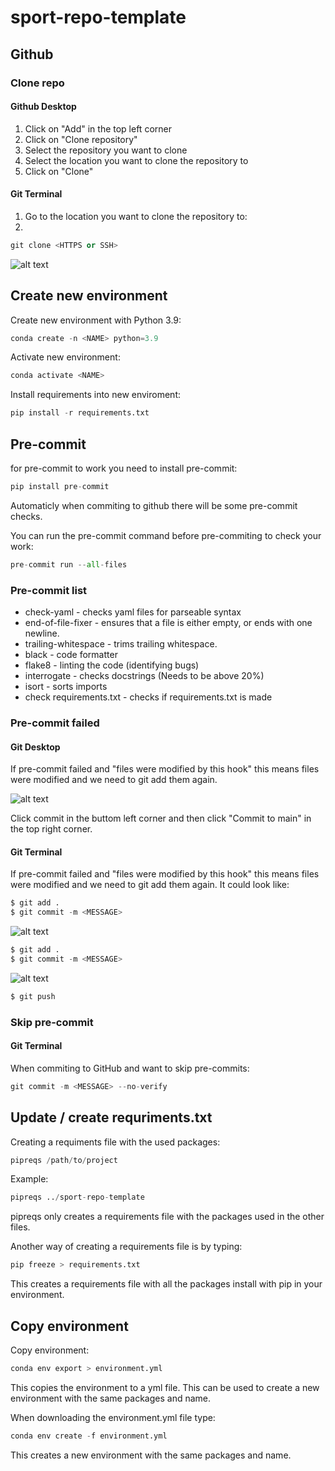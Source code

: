 # sport-repo-template



## Github
### Clone repo
#### Github Desktop
1. Click on "Add" in the top left corner
2. Click on "Clone repository"
3. Select the repository you want to clone
4. Select the location you want to clone the repository to
5. Click on "Clone"

#### Git Terminal
1. Go to the location you want to clone the repository to:
2.
```python
git clone <HTTPS or SSH>
```
![alt text](https://github.com/brondby-if/sport-repo-template/blob/main/images/Git%20clone.png "Failed pre-commit")

## Create new environment
Create new environment with Python 3.9:
```python
conda create -n <NAME> python=3.9
```

Activate new environment:
```python
conda activate <NAME>
```

Install requirements into new enviroment:
```python
pip install -r requirements.txt
```


## Pre-commit

for pre-commit to work you need to install pre-commit:
```python
pip install pre-commit
```

Automaticly when commiting to github there will be some pre-commit checks.

You can run the pre-commit command before pre-commiting to check your work:
```python
pre-commit run --all-files
```
### Pre-commit list
* check-yaml - checks yaml files for parseable syntax
* end-of-file-fixer - ensures that a file is either empty, or ends with one newline.
* trailing-whitespace - trims trailing whitespace.
* black - code formatter
* flake8 - linting the code (identifying bugs)
* interrogate - checks docstrings (Needs to be above 20%)
* isort - sorts imports
* check requirements.txt - checks if requirements.txt is made

### Pre-commit failed

#### Git Desktop
If pre-commit failed and "files were modified by this hook" this means files were modified and we need to git add them again.

![alt text](https://github.com/brondby-if/sport-repo-template/blob/main/images/Failed%20pre-commit.png "Failed pre-commit")

Click commit in the buttom left corner and then click "Commit to main" in the top right corner.

[comment]: https://www.dev2qa.com/how-to-fix-importerror-dll-load-failed-while-importing-_sqlite3-the-specified-module-could-not-be-found/?utm_content=cmp-true

#### Git Terminal
If pre-commit failed and "files were modified by this hook" this means files were modified and we need to git add them again.
It could look like:
```python
$ git add .
$ git commit -m <MESSAGE>
```
![alt text](https://github.com/brondby-if/sport-repo-template/blob/main/images/Failed%20pre-commit.png "Failed pre-commit")
```python
$ git add .
$ git commit -m <MESSAGE>
```
![alt text](https://github.com/brondby-if/sport-repo-template/blob/main/images/Passed%20pre-commit.png "Passed pre-commit")
```python
$ git push
```


### Skip pre-commit
#### Git Terminal
When commiting to GitHub and want to skip pre-commits:
```python
git commit -m <MESSAGE> --no-verify
```

## Update / create requriments.txt
Creating a requiments file with the used packages:
```python
pipreqs /path/to/project
```
Example:
```python
pipreqs ../sport-repo-template
```
pipreqs only creates a requirements file with the packages used in the other files.

Another way of creating a requirements file is by typing:
```python
pip freeze > requirements.txt
```
This creates a requirements file with all the packages install with pip in your environment.

## Copy environment
Copy environment:
```python
conda env export > environment.yml
```
This copies the environment to a yml file. This can be used to create a new environment with the same packages and name.

When downloading the environment.yml file type:
```python
conda env create -f environment.yml
```
This creates a new environment with the same packages and name.
